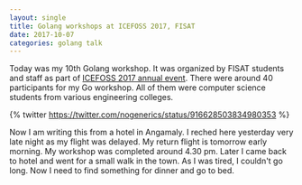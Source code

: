 ```yaml
---
layout: single
title: Golang workshops at ICEFOSS 2017, FISAT
date: 2017-10-07
categories: golang talk
---
```


Today was my 10th Golang workshop. It was organized by FISAT students
and staff as part of [ICEFOSS 2017 annual
event](http://archive.is/sB3yS).  There were around 40 participants
for my Go workshop.  All of them were computer science students from
various engineering colleges.

{% twitter https://twitter.com/nogenerics/status/916628503834980353 %}

Now I am writing this from a hotel in Angamaly.  I reched here
yesterday very late night as my flight was delayed. My return flight
is tomorrow early morning.  My workshop was completed around 4.30 pm.
Later I came back to hotel and went for a small walk in the town.  As
I was tired, I couldn't go long.  Now I need to find something for
dinner and go to bed.